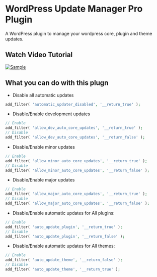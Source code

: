 # WordPress Update Manager Pro Plugin
A WordPress plugin to manage your wordpress core, plugin and theme updates.

## Watch Video Tutorial
[![Sample](http://img.youtube.com/vi/YOUTUBE_VIDEO_ID_HERE/0.jpg)](http://www.youtube.com/watch?v=YOUTUBE_VIDEO_ID_HERE)

## What you can do with this plugn
+ Disable all automatic updates
```php
add_filter( 'automatic_updater_disabled', '__return_true' );
```
+ Disable/Enable development updates
```php
// Enable
add_filter( 'allow_dev_auto_core_updates', '__return_true' ); 
// Disable
add_filter( 'allow_dev_auto_core_updates', '__return_false' ); 
```
+ Disable/Enable minor updates 
```php
// Enable
add_filter( 'allow_minor_auto_core_updates', '__return_true' ); 
// Disable
add_filter( 'allow_minor_auto_core_updates', '__return_false' ); 
```
+ Disable/Enable major updates
```php
// Enable
add_filter( 'allow_major_auto_core_updates', '__return_true' );
// Disable
add_filter( 'allow_major_auto_core_updates', '__return_false' );
```
+ Disable/Enable automatic updates for All plugins:
```php
// Enable
add_filter( 'auto_update_plugin', '__return_true' );
// Disable
add_filter( 'auto_update_plugin', '__return_false' );
```
+ Disable/Enable automatic updates for All themes:
```php
// Enable
add_filter( 'auto_update_theme', '__return_false' );
// Disable
add_filter( 'auto_update_theme', '__return_true' );
```
